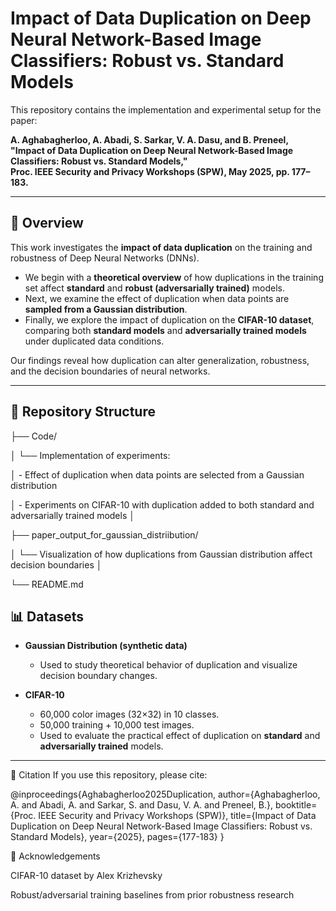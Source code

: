 # Impact of Data Duplication on Deep Neural Network-Based Image Classifiers: Robust vs. Standard Models  

This repository contains the implementation and experimental setup for the paper:  

**A. Aghabagherloo, A. Abadi, S. Sarkar, V. A. Dasu, and B. Preneel,  
"Impact of Data Duplication on Deep Neural Network-Based Image Classifiers: Robust vs. Standard Models,"  
Proc. IEEE Security and Privacy Workshops (SPW), May 2025, pp. 177–183.**  

---

## 📌 Overview  

This work investigates the **impact of data duplication** on the training and robustness of Deep Neural Networks (DNNs).  

- We begin with a **theoretical overview** of how duplications in the training set affect **standard** and **robust (adversarially trained)** models.  
- Next, we examine the effect of duplication when data points are **sampled from a Gaussian distribution**.  
- Finally, we explore the impact of duplication on the **CIFAR-10 dataset**, comparing both **standard models** and **adversarially trained models** under duplicated data conditions.  

Our findings reveal how duplication can alter generalization, robustness, and the decision boundaries of neural networks.  

---

## 📂 Repository Structure  


├── Code/

│ └── Implementation of experiments:

│ - Effect of duplication when data points are selected from a Gaussian distribution

│ - Experiments on CIFAR-10 with duplication added to both standard and adversarially trained models
│

├── paper_output_for_gaussian_distriibution/

│ └── Visualization of how duplications from Gaussian distribution affect decision boundaries
│

└── README.md


## 📊 Datasets  

- **Gaussian Distribution (synthetic data)**  
  - Used to study theoretical behavior of duplication and visualize decision boundary changes.  

- **CIFAR-10**  
  - 60,000 color images (32×32) in 10 classes.  
  - 50,000 training + 10,000 test images.  
  - Used to evaluate the practical effect of duplication on **standard** and **adversarially trained** models.  

---

📑 Citation
If you use this repository, please cite:

@inproceedings{Aghabagherloo2025Duplication,
  author={Aghabagherloo, A. and Abadi, A. and Sarkar, S. and Dasu, V. A. and Preneel, B.},
  booktitle={Proc. IEEE Security and Privacy Workshops (SPW)}, 
  title={Impact of Data Duplication on Deep Neural Network-Based Image Classifiers: Robust vs. Standard Models}, 
  year={2025},
  pages={177-183}
}

🙌 Acknowledgements

CIFAR-10 dataset by Alex Krizhevsky

Robust/adversarial training baselines from prior robustness research

